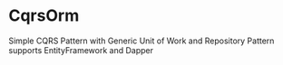 # CqrsOrm
Simple CQRS Pattern with Generic Unit of Work and Repository Pattern supports EntityFramework and Dapper
